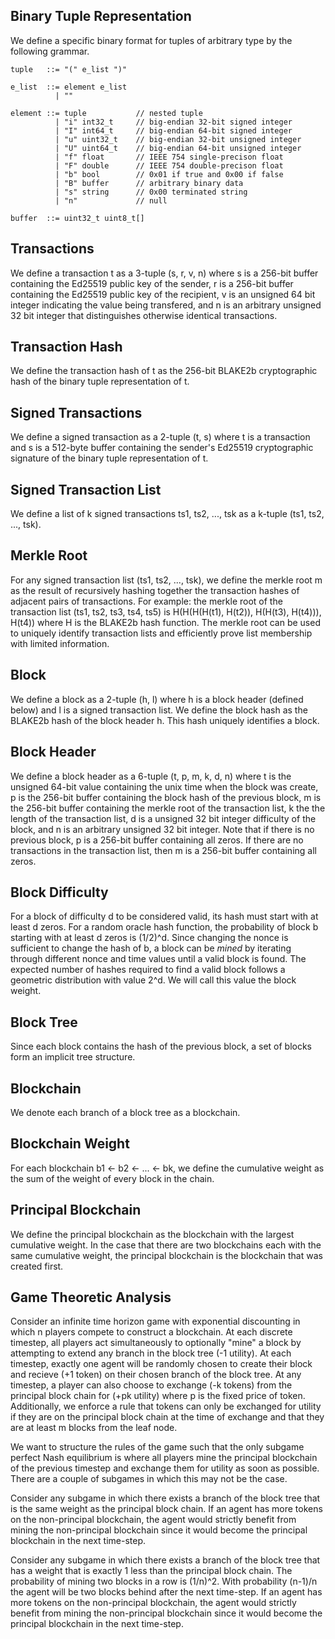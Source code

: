 ## Binary Tuple Representation
We define a specific binary format for tuples of arbitrary type by the following grammar.
```
tuple   ::= "(" e_list ")"

e_list  ::= element e_list
          | ""

element ::= tuple           // nested tuple
          | "i" int32_t     // big-endian 32-bit signed integer
          | "I" int64_t     // big-endian 64-bit signed integer
          | "u" uint32_t    // big-endian 32-bit unsigned integer
          | "U" uint64_t    // big-endian 64-bit unsigned integer
          | "f" float       // IEEE 754 single-precison float
          | "F" double      // IEEE 754 double-precison float
          | "b" bool        // 0x01 if true and 0x00 if false
          | "B" buffer      // arbitrary binary data
          | "s" string      // 0x00 terminated string
          | "n"             // null

buffer  ::= uint32_t uint8_t[]
```

## Transactions
We define a transaction t as a 3-tuple (s, r, v, n) where s is a 256-bit buffer containing the Ed25519 public key of the sender, r is a 256-bit buffer containing the Ed25519 public key of the recipient, v is an unsigned 64 bit integer indicating the value being transfered, and n is an arbitrary unsigned 32 bit integer that distinguishes otherwise identical transactions. 

## Transaction Hash
We define the transaction hash of t as the 256-bit BLAKE2b cryptographic hash of the binary tuple representation of t.

## Signed Transactions
We define a signed transaction as a 2-tuple (t, s) where t is a transaction and s is a 512-byte buffer containing the sender's Ed25519 cryptographic signature of the binary tuple representation of t.

## Signed Transaction List
We define a list of k signed transactions ts1, ts2, ..., tsk as a k-tuple (ts1, ts2, ..., tsk).

## Merkle Root
For any signed transaction list (ts1, ts2, ..., tsk), we define the merkle root m as the result of recursively hashing together the transaction hashes of adjacent pairs of transactions. For example: the merkle root of the transaction list (ts1, ts2, ts3, ts4, ts5) is H(H(H(H(t1), H(t2)), H(H(t3), H(t4))), H(t4)) where H is the BLAKE2b hash function. The merkle root can be used to uniquely identify transaction lists and efficiently prove list membership with limited information.

## Block
We define a block as a 2-tuple (h, l) where h is a block header (defined below) and l is a signed transaction list. We define the block hash as the BLAKE2b hash of the block header h. This hash uniquely identifies a block.

## Block Header
We define a block header as a 6-tuple (t, p, m, k, d, n) where t is the unsigned 64-bit value containing the unix time when the block was create, p is the 256-bit buffer containing the block hash of the previous block, m is the 256-bit buffer containing the merkle root of the transaction list, k the the length of the transaction list, d is a unsigned 32 bit integer difficulty of the block, and n is an arbitrary unsigned 32 bit integer. Note that if there is no previous block, p is a 256-bit buffer containing all zeros. If there are no transactions in the transaction list, then m is a 256-bit buffer containing all zeros.

## Block Difficulty
For a block of difficulty d to be considered valid, its hash must start with at least d zeros. For a random oracle hash function, the probability of block b starting with at least d zeros is (1/2)^d. Since changing the nonce is sufficient to change the hash of b, a block can be _mined_ by iterating through different nonce and time values until a valid block is found. The expected number of hashes required to find a valid block follows a geometric distribution with value 2^d. We will call this value the block weight.

## Block Tree
Since each block contains the hash of the previous block, a set of blocks form an implicit tree structure. 

## Blockchain
We denote each branch of a block tree as a blockchain.

## Blockchain Weight
For each blockchain b1 <- b2 <- ... <- bk, we define the cumulative weight as the sum of the weight of every block in the chain. 

## Principal Blockchain
We define the principal blockchain as the blockchain with the largest cumulative weight. In the case that there are two blockchains each with the same cumulative weight, the principal blockchain is the blockchain that was created first.

## Game Theoretic Analysis
Consider an infinite time horizon game with exponential discounting in which n players compete to construct a blockchain. At each discrete timestep, all players act simultaneously to optionally "mine" a block by attempting to extend any branch in the block tree (-1 utility). At each timestep, exactly one agent will be randomly chosen to create their block and recieve (+1 token) on their chosen branch of the block tree. At any timestep, a player can also choose to exchange (-k tokens) from the principal block chain for (+pk utility) where p is the fixed price of token. Additionally, we enforce a rule that tokens can only be exchanged for utility if they are on the principal block chain at the time of exchange and that they are at least m blocks from the leaf node.

We want to structure the rules of the game such that the only subgame perfect Nash equilibrium is where all players mine the principal blockchain of the previous timestep and exchange them for utility as soon as possible. There are a couple of subgames in which this may not be the case.

Consider any subgame in which there exists a branch of the block tree that is the same weight as the principal block chain. If an agent has more tokens on the non-principal blockchain, the agent would strictly benefit from mining the non-principal blockchain since it would become the principal blockchain in the next time-step.

Consider any subgame in which there exists a branch of the block tree that has a weight that is exactly 1 less than the principal block chain. The probability of mining two blocks in a row is (1/n)^2. With probability (n-1)/n the agent will be two blocks behind after the next time-step. If an agent has more tokens on the non-principal blockchain, the agent would strictly benefit from mining the non-principal blockchain since it would become the principal blockchain in the next time-step.